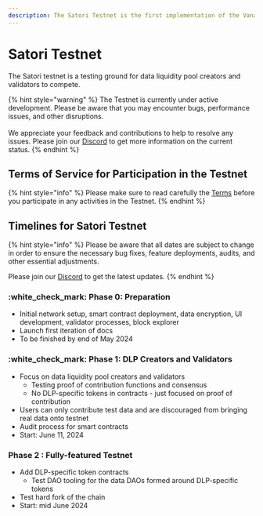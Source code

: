 ```yaml
---
description: The Satori Testnet is the first implementation of the Vana Network
---
```


# Satori Testnet

The Satori testnet is a testing ground for data liquidity pool creators and validators to compete.

{% hint style="warning" %}
The Testnet is currently under active development. Please be aware that you may encounter bugs, performance issues, and other disruptions. \
\
We appreciate your feedback and contributions to help to resolve any issues. Please join our [Discord](https://discord.com/invite/Wv2vtBazMR) to get more information on the current status.
{% endhint %}

## Terms of Service for Participation in the Testnet

{% hint style="info" %}
Please make sure to read carefully the [Terms](https://drive.google.com/file/d/1p45fQXiQUfIKi\_CmdLOGqlYigl4ZJiYC/view?usp=sharing) before you participate in any activities in the Testnet.
{% endhint %}

## Timelines for Satori Testnet

{% hint style="info" %}
Please be aware that all dates are subject to change in order to ensure the necessary bug fixes, feature deployments, audits, and other essential adjustments.

Please join our [Discord](https://discord.com/invite/Wv2vtBazMR) to get the latest updates.
{% endhint %}

### :white\_check\_mark: Phase 0: Preparation&#x20;

* Initial network setup, smart contract deployment, data encryption, UI development, validator processes, block explorer
* Launch first iteration of docs
* To be finished by end of May 2024

### :white\_check\_mark: Phase 1: DLP Creators and Validators

* Focus on data liquidity pool creators and validators
  * Testing proof of contribution functions and consensus
  * No DLP-specific tokens in contracts - just focused on proof of contribution
* Users can only contribute test data and are discouraged from bringing real data onto testnet
* Audit process for smart contracts
* Start: June 11, 2024

### Phase 2 : Fully-featured Testnet&#x20;

* Add DLP-specific token contracts
  * Test DAO tooling for the data DAOs formed around DLP-specific tokens
* Test hard fork of the chain
* Start: mid June 2024
